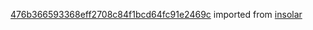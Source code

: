 [476b366593368eff2708c84f1bcd64fc91e2469c](https://github.com/insolar/insolar/commit/476b366593368eff2708c84f1bcd64fc91e2469c) imported from [insolar](https://github.com/insolar/insolar)
